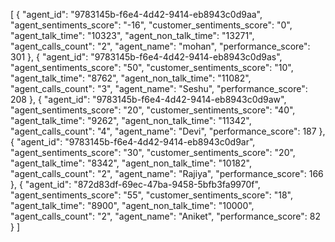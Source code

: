 [
    {
        "agent_id": "9783145b-f6e4-4d42-9414-eb8943c0d9aa",
        "agent_sentiments_score": "-16",
        "customer_sentiments_score": "0",
        "agent_talk_time": "10323",
        "agent_non_talk_time": "13271",
        "agent_calls_count": "2",
        "agent_name": "mohan",
        "performance_score": 301
    },
    {
        "agent_id": "9783145b-f6e4-4d42-9414-eb8943c0d9as",
        "agent_sentiments_score": "50",
        "customer_sentiments_score": "10",
        "agent_talk_time": "8762",
        "agent_non_talk_time": "11082",
        "agent_calls_count": "3",
        "agent_name": "Seshu",
        "performance_score": 208
    },
    {
        "agent_id": "9783145b-f6e4-4d42-9414-eb8943c0d9aw",
        "agent_sentiments_score": "20",
        "customer_sentiments_score": "40",
        "agent_talk_time": "9262",
        "agent_non_talk_time": "11342",
        "agent_calls_count": "4",
        "agent_name": "Devi",
        "performance_score": 187
    },
    {
        "agent_id": "9783145b-f6e4-4d42-9414-eb8943c0d9ar",
        "agent_sentiments_score": "30",
        "customer_sentiments_score": "20",
        "agent_talk_time": "8342",
        "agent_non_talk_time": "10182",
        "agent_calls_count": "2",
        "agent_name": "Rajiya",
        "performance_score": 166
    },
    {
        "agent_id": "872d83df-69ec-47ba-9458-5bfb3fa9970f",
        "agent_sentiments_score": "55",
        "customer_sentiments_score": "18",
        "agent_talk_time": "8900",
        "agent_non_talk_time": "10000",
        "agent_calls_count": "2",
        "agent_name": "Aniket",
        "performance_score": 82
    }
]
